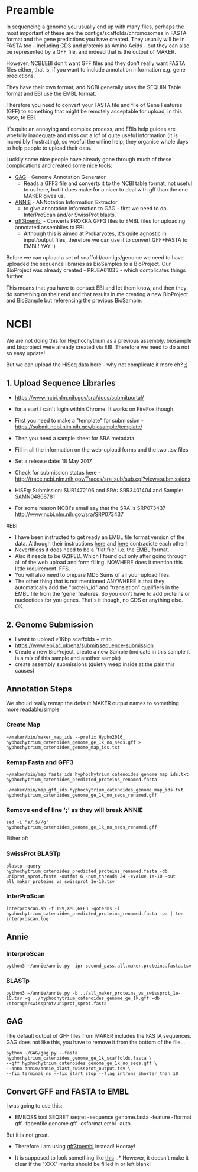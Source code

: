 # Preamble

In sequencing a genome you usually end up with many files, perhaps the most important of these are the contigs/scaffolds/chromosomes in FASTA format and the gene predictions you have created.
They usually will be in FASTA too - including CDS and protenis as Amino Acids - but they can also be represented by a GFF file, and indeed that is the output of MAKER.

However, NCBI/EBI don't want GFF files and they don't really want FASTA files either, that is, if you want to include annotation information e.g. gene predictions.

They have their own format, and NCBI generally uses the SEQUIN Table format and EBI use the EMBL format.

Therefore you need to convert your FASTA file and file of Gene Features (GFF) to something that might be remotely acceptable for upload, in this case, to EBI.

It's quite an annoying and complex process, and EBIs help guides are woefully inadequate and miss out a lof of quite useful information (it is incredibly frustrating), so woeful the online help; they organise whole days to help people to upload their data.

Luckily some nice people have already gone through much of these complications and created some nice tools:

* [GAG](https://github.com/genomeannotation/GAG.git) - Genome Annotation Generator
  * Reads a GFF3 file and converts it to the NCBI table format, not useful to us here, but it does make for a nicer to deal with gff than the one MAKER gives us.
* [ANNIE](https://genomeannotation.github.io/annie) - ANNotation Information Extractor
  * to give annotation information to GAG - first we need to do InterProScan and/or SwissProt blasts.
* [gff3toembl](https://github.com/sanger-pathogens/gff3toembl) - Converts PROKKA GFF3 files to EMBL files for uploading annotated assemblies to EBI.
  * Although this is aimed at Prokaryotes, it's quite agnostic in input/output files, therefore we can use it to convert GFF+FASTA to EMBL! YAY :)

Before we can upload a set of scaffold/contigs/genome we need to have uploaded the sequence libraries as BioSamples to a BioProject.
Our BioProject was already created - PRJEA61035 - which complicates things further

This means that you have to contact EBI and let them know, and then they do something on their end and that results in me creating a new BioProject and BioSample but referencing the previous BioSample.

# NCBI

We are not doing this for Hyphochytrium as a previous assembly, biosample and bioproject were already created via EBI. Therefore we need to do a not so easy update!

But we can upload the HiSeq data here - why not complicate it more eh? ;)

## 1. Upload Sequence Libraries
 * https://www.ncbi.nlm.nih.gov/sra/docs/submitportal/
 * for a start I can't login within Chrome. It works on FireFox though.
 * First you need to make a "template" for submission - https://submit.ncbi.nlm.nih.gov/biosample/template/
 * Then you need a sample sheet for SRA metadata.
 * Fill in all the information on the web-upload forms and the two .tsv files
 * Set a release date: 18 May 2017
 * Check for submission status here - http://trace.ncbi.nlm.nih.gov/Traces/sra_sub/sub.cgi?view=submissions

 * HiSEq: Submission: SUB1472106 and SRA: SRR3401404 and Sample: SAMN04868781

 * For some reason NCBI's email say that the SRA is SRP073437 http://www.ncbi.nlm.nih.gov/sra/SRP073437

#EBI

* I have been instructed to get ready an EMBL file format version of the data. Although their instructions [here](https://www.ebi.ac.uk/~anat/ENA_GENOME_ASSEMBLY_FILE_TYPES_TABLE.pdf) and [here](https://www.ebi.ac.uk/ena/submit/genomes-sequence-submission) contradicte each other!
* Neverthless it does need to be a "flat file" i.e. the EMBL format.
* Also it needs to be GZIPED. Which I found out only after going through all of the web upload and form filling. NOWHERE does it mention this little requirement. FFS.
* You will also need to prepare MD5 Sums of all your upload files.
* The other thing that is not mentioned ANYWHERE is that they automatically add the "protein_id" and "translation" qualifiers in the EMBL file from the 'gene' features. So you don't have to add proteins or nucleotides for you genes. That's it though, no CDS or anything else. OK.

## 2. Genome Submission
 * I want to upload >1Kbp scaffolds + mito
 * https://www.ebi.ac.uk/ena/submit/sequence-submission
 * Create a new BioProject, create a new Sample (indicate in this sample it is a mix of this sample and another sample)
 * create assembly submissions (quietly weep inside at the pain this causes)

## Annotation Steps

We should really remap the default MAKER output names to something more readable/simple

### Create Map
    ~/maker/bin/maker_map_ids --prefix Hypho2016_ hyphochytrium_catenoides_genome_ge_1k_no_seqs.gff > hyphochytrium_catenoides_genome_map_ids.txt

### Remap Fasta and GFF3
    ~/maker/bin/map_fasta_ids hyphochytrium_catenoides_genome_map_ids.txt hyphochytrium_catenoides_predicted_proteins_renamed.fasta

    ~/maker/bin/map_gff_ids hyphochytrium_catenoides_genome_map_ids.txt hyphochytrium_catenoides_genome_ge_1k_no_seqs_renamed.gff

### Remove end of line ';' as they will break ANNIE
    sed -i 's/;$//g' hyphochytrium_catenoides_genome_ge_1k_no_seqs_renamed.gff

Either of:

### SwissProt BLASTp
    blastp -query hyphochytrium_catenoides_predicted_proteins_renamed.fasta -db uniprot_sprot.fasta -outfmt 6 -num_threads 24 -evalue 1e-10 -out all_maker_proteins_vs_swissprot_1e-10.tsv

### InterProScan
    interproscan.sh -f TSV,XML,GFF3 -goterms -i hyphochytrium_catenoides_predicted_proteins_renamed.fasta -pa | tee interproscan.log

## Annie

### InterproScan
    python3 ~/annie/annie.py -ipr second_pass.all.maker.proteins.fasta.tsv

### BLASTp
    python3 ~/annie/annie.py -b ../all_maker_proteins_vs_swissprot_1e-10.tsv -g ../hyphochytrium_catenoides_genome_ge_1k.gff -db /storage/swissprot/uniprot_sprot.fasta

## GAG
The default output of GFF files from MAKER includes the FASTA sequences. GAG does not like this, you have to remove it from the bottom of the file...
```
python ~/GAG/gag.py --fasta hyphochytrium_catenoides_genome_ge_1k_scaffolds.fasta \
--gff hyphochytrium_catenoides_genome_ge_1k_no_seqs.gff \
--anno annie/annie_blast_swissprot_output.tsv \
--fix_terminal_ns --fix_start_stop --flag_introns_shorter_than 10
```

## Convert GFF and FASTA to EMBL

I was going to use this:
* EMBOSS tool SEQRET
    seqret -sequence genome.fasta -feature -fformat gff -fopenfile genome.gff -osformat embl -auto

But it is not great.
* Therefore I am using [gff3toembl](https://github.com/sanger-pathogens/gff3toembl) instead! Hooray!

* It is supposed to look something like [this](https://www.ebi.ac.uk/ena/submit/scaffold-flat-file)
..* However, it doesn't make it clear if the "XXX" marks should be filled in or left blank!
